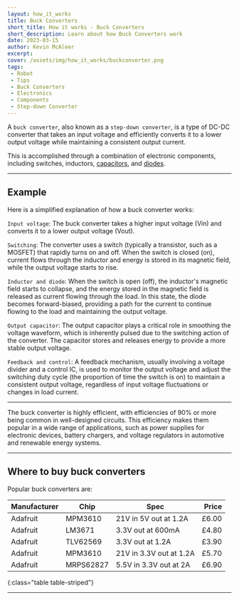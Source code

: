 ```yaml
---
layout: how_it_works
title: Buck Converters
short_title: How it works - Buck Converters
short_description: Learn about how Buck Converters work
date: 2023-03-15
author: Kevin McAleer
excerpt: 
cover: /assets/img/how_it_works/buckconverter.png
tags:
 - Robot
 - Tips
 - Buck Converters
 - Electronics
 - Components
 - Step-down Converter
---
```


A `buck converter`, also known as a `step-down converter`, is a type of DC-DC converter that takes an input voltage and efficiently converts it to a lower output voltage while maintaining a consistent output current.

This is accomplished through a combination of electronic components, including switches, inductors, [capacitors](/resources/glossary#capacitor), and [diodes](/resources/glossary#diode).

---

## Example

Here is a simplified explanation of how a buck converter works:

`Input voltage`: The buck converter takes a higher input voltage (Vin) and converts it to a lower output voltage (Vout).

`Switching`: The converter uses a switch (typically a transistor, such as a MOSFET) that rapidly turns on and off. When the switch is closed (on), current flows through the inductor and energy is stored in its magnetic field, while the output voltage starts to rise.

`Inductor and diode`: When the switch is open (off), the inductor's magnetic field starts to collapse, and the energy stored in the magnetic field is released as current flowing through the load. In this state, the diode becomes forward-biased, providing a path for the current to continue flowing to the load and maintaining the output voltage.

`Output capacitor`: The output capacitor plays a critical role in smoothing the voltage waveform, which is inherently pulsed due to the switching action of the converter. The capacitor stores and releases energy to provide a more stable output voltage.

`Feedback and control`: A feedback mechanism, usually involving a voltage divider and a control IC, is used to monitor the output voltage and adjust the switching duty cycle (the proportion of time the switch is on) to maintain a consistent output voltage, regardless of input voltage fluctuations or changes in load current.

---

The buck converter is highly efficient, with efficiencies of 90% or more being common in well-designed circuits. This efficiency makes them popular in a wide range of applications, such as power supplies for electronic devices, battery chargers, and voltage regulators in automotive and renewable energy systems.

---

## Where to buy buck converters

Popular buck converters are:

Manufacturer | Chip      | Spec                    | Price
-------------|-----------|-------------------------|-----:
Adafruit     | MPM3610   | 21V in 5V out at 1.2A   | £6.00
Adafruit     | LM3671    | 3.3V out at 600mA       | £4.80
Adafruit     | TLV62569  | 3.3V out at 1.2A        | £3.90
Adafruit     | MPM3610   | 21V in 3.3V out at 1.2A | £5.70
Adafruit     | MRPS62827 | 5.5V in 3.3V out at 2A  | £6.90
{:class="table table-striped"}

---

